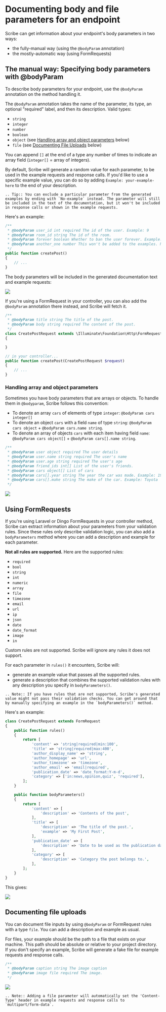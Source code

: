 # Documenting body and file parameters for an endpoint
Scribe can get information about your endpoint's body parameters in two ways:
- the fully-manual way (using the `@bodyParam` annotation)
- the mostly-automatic way (using FormRequests)

## The manual way: Specifying body parameters with @bodyParam
To describe body parameters for your endpoint, use the `@bodyParam` annotation on the method handling it.

The `@bodyParam` annotation takes the name of the parameter, its type, an optional "required" label, and then its description. Valid types:
- `string`
- `integer`
- `number`
- `boolean`
- `object` (see [Handling array and object parameters](#handling-array-and-object-parameters) below)
- `file` (see [Documenting File Uploads](#documenting-file-uploads) below)

You can append `[]` at the end of a type any number of times to indicate an array field (`integer[]` = array of integers).

By default, Scribe will generate a random value for each parameter, to be used in the example requests and response calls. If you'd like to use a specific example value, you can do so by adding `Example: your-example-here` to the end of your description.

```eval_rst
.. Tip:: You can exclude a particular parameter from the generated examples by ending with `No-example` instead. The parameter will still be included in the text of the documentation, but it won't be included in response calls or shown in the example requests.
```

Here's an example:

```php
/**
 * @bodyParam user_id int required The id of the user. Example: 9
 * @bodyParam room_id string The id of the room.
 * @bodyParam forever boolean Whether to ban the user forever. Example: false
 * @bodyParam another_one number This won't be added to the examples. No-example
 */
public function createPost()
{
    // ...
}
```

The body parameters will be included in the generated documentation text and example requests:

![](../images/endpoint-bodyparams-1.png)


If you're using a FormRequest in your controller, you can also add the `@bodyParam` annotation there instead, and Scribe will fetch it.

```php
/**
 * @bodyParam title string The title of the post.
 * @bodyParam body string required The content of the post.
 */
class CreatePostRequest extends \Illuminate\Foundation\Http\FormRequest
{

}

// in your controller...
public function createPost(CreatePostRequest $request)
{
    // ...
}
```

### Handling array and object parameters
Sometimes you have body parameters that are arrays or objects. To handle them in `@bodyparam`, Scribe follows this convention:

- To denote an array `cars` of elements of type `integer`: `@bodyParam cars integer[]`
- To denote an object `cars` with a field `name` of type `string`: `@bodyParam cars object` + `@bodyParam cars.name string`.
- To denote an array of objects `cars` with each item having field `name`: `@bodyParam cars object[]` + `@bodyParam cars[].name string`.

```php
/**
 * @bodyParam user object required The user details
 * @bodyParam user.name string required The user's name
 * @bodyParam user.age string required The user's age 
 * @bodyParam friend_ids int[] List of the user's friends.
 * @bodyParam cars object[] List of cars
 * @bodyParam cars[].year string The year the car was made. Example: 1997
 * @bodyParam cars[].make string The make of the car. Example: Toyota
 */
```

![](../images/endpoint-bodyparams-2.png)


## Using FormRequests
If you're using Laravel or Dingo FormRequests in your controller method, Scribe can extract information about your parameters from your validation rules. Since these rules only describe validation logic, you can also add a `bodyParameters` method where you can add a description and example for each parameter.

**Not all rules are supported.** Here are the supported rules:
- `required`
- `bool`
- `string`
- `int`
- `numeric`
- `array`
- `file`
- `timezone`
- `email`
- `url`
- `ip`
- `json`
- `date`
- `date_format`
- `image`
- `in`

Custom rules are not supported. Scribe will ignore any rules it does not support.

For each parameter in `rules()` it encounters, Scribe will:
- generate an example value that passes all the supported rules.
- generate a description that combines the supported validation rules with any description you specify in `bodyParameters()`.

```eval_rst
.. Note:: If you have rules that are not supported, Scribe's generated value might not pass their validation checks. You can get around that by manually specifying an example in the `bodyParameters()` method.
```

Here's an example:

```php
class CreatePostRequest extends FormRequest
{
    public function rules()
    {
        return [
            'content' => 'string|required|min:100',
            'title' => 'string|required|max:400',
            'author_display_name' => 'string',
            'author_homepage' => 'url',
            'author_timezone' => 'timezone',
            'author_email' => 'email|required',
            'publication_date' => 'date_format:Y-m-d',
            'category' => ['in:news,opinion,quiz', 'required'],
        ];
    }

    public function bodyParameters()
    {
        return [
            'content' => [
                'description' => 'Contents of the post',
            ],
            'title' => [
                'description' => 'The title of the post.',
                'example' => 'My First Post',
            ],
            'publication_date' => [
                'description' => 'Date to be used as the publication date.',
            ],
            'category' => [
                'description' => 'Category the post belongs to.',
            ],
        ];
    }
}
```

This gives:

![](../images/endpoint-bodyparams-3.png) 

## Documenting file uploads
You can document file inputs by using `@bodyParam` or FormRequest rules with a type `file`. You can add a description and example as usual. 

For files, your example should be the path to a file that exists on your machine. This path should be absolute or relative to your project directory. If you don't specify an example, Scribe will generate a fake file for example requests and response calls.

```php
/**
 * @bodyParam caption string The image caption
 * @bodyParam image file required The image.
 */
```

![](../images/endpoint-bodyparams-4.png) 

```eval_rst
.. Note:: Adding a file parameter will automatically set the 'Content-Type' header in example requests and response calls to `multipart/form-data`.
```
